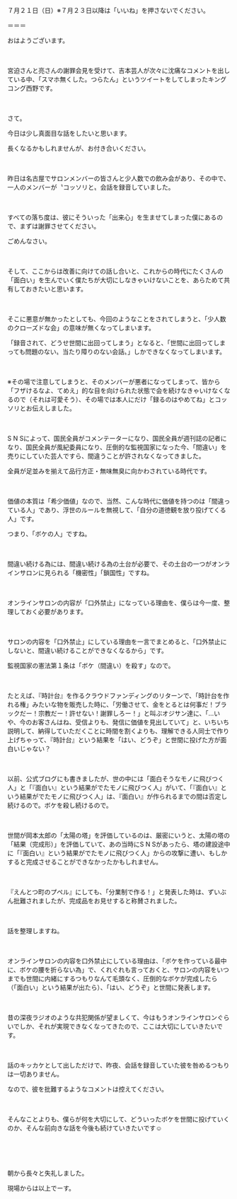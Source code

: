 ７月２１日（日）※７月２３日以降は「いいね」を押さないでください。

＝＝＝

おはようございます。

　

宮迫さんと亮さんの謝罪会見を受けて、吉本芸人が次々に沈痛なコメントを出している中、「スマホ無くした。つらたん」というツイートをしてしまったキングコング西野です。

　

さて。

今日は少し真面目な話をしたいと思います。

長くなるかもしれませんが、お付き合いください。

　

昨日は名古屋でサロンメンバーの皆さんと少人数での飲み会があり、その中で、一人のメンバーが〝コッソリと〟会話を録音していました。

　

すべての落ち度は、彼にそういった「出来心」を生ませてしまった僕にあるので、まずは謝罪させてください。

ごめんなさい。

　

そして、ここからは改善に向けての話し合いと、これからの時代にたくさんの「面白い」を生んでいく僕たちが大切にしなきゃいけないことを、あらためて共有しておきたいと思います。

　

そこに悪意が無かったとしても、今回のようなことをされてしまうと、「少人数のクローズドな会」の意味が無くなってしまいます。

「録音されて、どうせ世間に出回ってしまう」となると、「世間に出回ってしまっても問題のない〟当たり障りのない会話〟」しかできなくなってしまいます。

　

※その場で注意してしまうと、そのメンバーが悪者になってしまって、皆から「フザけるなよ、てめえ」的な目を向けられた状態で会を続けなきゃいけなくなるので（それは可愛そう）、その場では本人にだけ「録るのはやめてね」とコッソリとお伝えしました。

　

S N Sによって、国民全員がコメンテーターになり、国民全員が週刊誌の記者になり、国民全員が風紀委員になり、圧倒的な監視国家になった今、「間違い」を売りにしていた芸人ですら、間違うことが許されなくなってきました。

全員が足並みを揃えて品行方正・無味無臭に向かわされている時代です。

　

価値の本質は「希少価値」なので、当然、こんな時代に価値を持つのは「間違っている人」であり、浮世のルールを無視して、「自分の道徳観を放り投げてくる人」です。　

つまり、「ボケの人」ですね。

　

間違い続ける為には、間違い続ける為の土台が必要で、その土台の一つがオンラインサロンに見られる「機密性」「鎖国性」ですね。

　

オンラインサロンの内容が「口外禁止」になっている理由を、僕らは今一度、整理しておく必要があります。

　

サロンの内容を「口外禁止」にしている理由を一言でまとめると、「口外禁止にしないと、間違い続けることができなくなるから」です。

監視国家の憲法第１条は「ボケ（間違い）を殺す」なので。

　

たとえば、『時計台』を作るクラウドファンディングのリターンで、「時計台を作れる権」みたいな物を販売した時に、「労働させて、金をとるとは何事だ！ブラックだー！宗教だー！許せない！謝罪しろー！」と叫ぶオジサン達に、「…いや、今のお客さんはね、受信よりも、発信に価値を見出していて」と、いちいち説明して、納得していただくことに時間を割くよりも、理解できる人同士で作り上げちゃって、『時計台』という結果を「はい、どうぞ」と世間に投げた方が面白いじゃない？

　

以前、公式ブログにも書きましたが、世の中には「面白そうなモノに飛びつく人」と「『面白い』という結果がでたモノに飛びつく人」がいて、「『面白い』という結果がでたモノに飛びつく人」は、『面白い』が作られるまでの間は否定し続けるので。ボケを殺し続けるので。

　

世間が岡本太郎の「太陽の塔」を評価しているのは、厳密にいうと、太陽の塔の「結果（完成形）」を評価していて、あの当時にS N Sがあったら、塔の建設途中に「『面白い』という結果がでたモノに飛びつく人」からの攻撃に遭い、もしかすると完成させることができなかったかもしれません。

　

『えんとつ町のプペル』にしても、「分業制で作る！」と発表した時は、ずいぶん批難されましたが、完成品をお見せすると称賛されました。

　

話を整理しますね。

　

オンラインサロンの内容を口外禁止にしている理由は、「ボケを作っている最中に、ボケの腰を折らない為」で、くれぐれも言っておくと、サロンの内容をいつまでも世間に内緒にするつもりなんて毛頭なく、圧倒的なボケが完成したら（「面白い」という結果が出たら）、「はい、どうぞ」と世間に発表します。

　

昔の深夜ラジオのような共犯関係が望ましくて、今はもうオンラインサロンぐらいでしか、それが実現できなくなってきたので、ここは大切にしていきたいです。

　

話のキッカケとして出しただけで、昨夜、会話を録音していた彼を咎めるつもりは一切ありません。

なので、彼を批難するようなコメントは控えてください。

　

そんなことよりも、僕らが何を大切にして、どういったボケを世間に投げていくのか、そんな前向きな話を今後も続けていきたいです☺️

　

　

朝から長々と失礼しました。

現場からは以上でーす。
